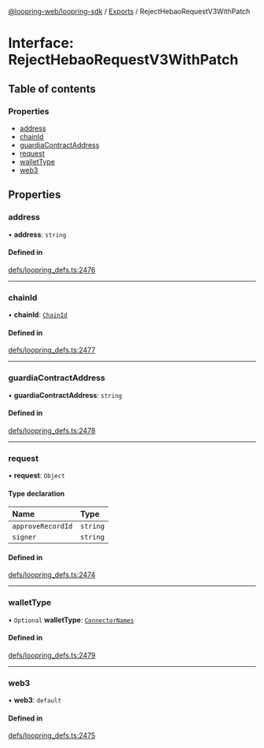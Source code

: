 [@loopring-web/loopring-sdk](../README.md) / [Exports](../modules.md) / RejectHebaoRequestV3WithPatch

# Interface: RejectHebaoRequestV3WithPatch

## Table of contents

### Properties

- [address](RejectHebaoRequestV3WithPatch.md#address)
- [chainId](RejectHebaoRequestV3WithPatch.md#chainid)
- [guardiaContractAddress](RejectHebaoRequestV3WithPatch.md#guardiacontractaddress)
- [request](RejectHebaoRequestV3WithPatch.md#request)
- [walletType](RejectHebaoRequestV3WithPatch.md#wallettype)
- [web3](RejectHebaoRequestV3WithPatch.md#web3)

## Properties

### address

• **address**: `string`

#### Defined in

[defs/loopring_defs.ts:2476](https://github.com/Loopring/loopring_sdk/blob/9d83b66/src/defs/loopring_defs.ts#L2476)

___

### chainId

• **chainId**: [`ChainId`](../enums/ChainId.md)

#### Defined in

[defs/loopring_defs.ts:2477](https://github.com/Loopring/loopring_sdk/blob/9d83b66/src/defs/loopring_defs.ts#L2477)

___

### guardiaContractAddress

• **guardiaContractAddress**: `string`

#### Defined in

[defs/loopring_defs.ts:2478](https://github.com/Loopring/loopring_sdk/blob/9d83b66/src/defs/loopring_defs.ts#L2478)

___

### request

• **request**: `Object`

#### Type declaration

| Name | Type |
| :------ | :------ |
| `approveRecordId` | `string` |
| `signer` | `string` |

#### Defined in

[defs/loopring_defs.ts:2474](https://github.com/Loopring/loopring_sdk/blob/9d83b66/src/defs/loopring_defs.ts#L2474)

___

### walletType

• `Optional` **walletType**: [`ConnectorNames`](../enums/ConnectorNames.md)

#### Defined in

[defs/loopring_defs.ts:2479](https://github.com/Loopring/loopring_sdk/blob/9d83b66/src/defs/loopring_defs.ts#L2479)

___

### web3

• **web3**: `default`

#### Defined in

[defs/loopring_defs.ts:2475](https://github.com/Loopring/loopring_sdk/blob/9d83b66/src/defs/loopring_defs.ts#L2475)
